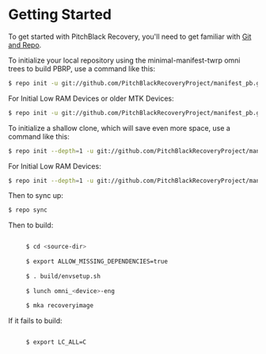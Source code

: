 Getting Started
======

To get started with PitchBlack Recovery, you'll need to get
familiar with [Git and Repo](https://source.android.com/source/using-repo.html).

To initialize your local repository using the minimal-manifest-twrp omni trees to build PBRP, use a command like this:
```bash
$ repo init -u git://github.com/PitchBlackRecoveryProject/manifest_pb.git -b PBRP
```
 For Initial Low RAM Devices or older MTK Devices:
```bash
$ repo init -u git://github.com/PitchBlackRecoveryProject/manifest_pb.git -b twrp-6.0
```
To initialize a shallow clone, which will save even more space, use a command like this:
```bash
$ repo init --depth=1 -u git://github.com/PitchBlackRecoveryProject/manifest_pb.git -b PBRP
```
For Initial Low RAM Devices:
```bash
$ repo init --depth=1 -u git://github.com/PitchBlackRecoveryProject/manifest_pb.git -b twrp-6.0
```
Then to sync up:
```bash
$ repo sync
```

Then to build:
```bash

     $ cd <source-dir>
     
     $ export ALLOW_MISSING_DEPENDENCIES=true
     
     $ . build/envsetup.sh
    
     $ lunch omni_<device>-eng
     
     $ mka recoveryimage
```

If it fails to build:
```bash

     $ export LC_ALL=C
```
